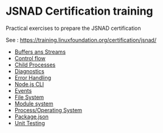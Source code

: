 # JSNAD Certification training

Practical exercises to prepare the JSNAD certification

See : https://training.linuxfoundation.org/certification/jsnad/

- [Buffers ans Streams](./001_buffers_and_streams/readme.md)
- [Control flow](./002_control_flow/readme.md)
- [Child Processes](./003_child_processes/readme.md)
- [Diagnostics](./004_diagnostics_debugging/readme.md)
- [Error Handling](./005_error_handling/readme.md)
- [Node.js CLI](./006_node_cli/readme.md)
- [Events](./007_events/readme.md)
- [File System](./008_file_system/readme.md)
- [Module system](./010_module_system/readme.md)
- [Process/Operating System](./011_process_os/readme.md)
- [Package.json](./012_package_json/readme.md)
- [Unit Testing](./013_unit_testing/readme.md)